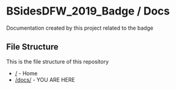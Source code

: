 # BSidesDFW_2019_Badge / Docs

Documentation created by this project related to the badge

## File Structure

This is the file structure of this repository

* [/](/README.md) - Home
* [/docs/](/docs/) - YOU ARE HERE
